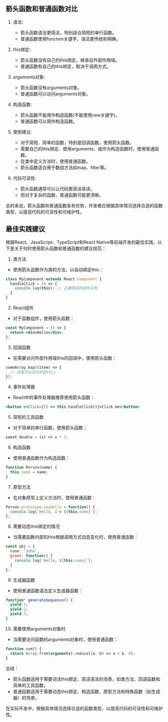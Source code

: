 ## 箭头函数和普通函数对比

1. 语法:
   - 箭头函数语法更简洁，特别适合简短的单行函数。
   - 普通函数使用function关键字，语法更传统和明确。

2. this绑定:
   - 箭头函数没有自己的this绑定，继承自外部作用域。
   - 普通函数有自己的this绑定，取决于调用方式。

3. arguments对象:
   - 箭头函数没有arguments对象。
   - 普通函数可以访问arguments对象。

4. 构造函数:
   - 箭头函数不能用作构造函数(不能使用new关键字)。
   - 普通函数可以用作构造函数。

5. 使用建议:
   - 对于简短、简单的函数，特别是回调函数，使用箭头函数。
   - 需要自己的this绑定、使用arguments、或作为构造函数时，使用普通函数。
   - 在类中定义方法时，使用普通函数。
   - 箭头函数适合用于数组方法如map、filter等。

6. 代码可读性:
   - 箭头函数通常可以让代码更简洁易读。
   - 但对于复杂的函数，普通函数可能更清晰。

总的来说，箭头函数和普通函数各有优势，开发者应根据具体情况选择合适的函数类型，以提高代码的可读性和可维护性。

## 最佳实践建议

根据React、JavaScript、TypeScript和React Native等前端开发的最佳实践，以下是关于何时使用箭头函数和普通函数的建议规范：

1. 类方法

- 使用箭头函数作为类的方法，以自动绑定this：

```typescript
class MyComponent extends React.Component {
  handleClick = () => {
    console.log(this); // 正确绑定到组件实例
  }
}
```

2. React组件

- 对于函数组件，使用箭头函数：

```jsx
const MyComponent = () => {
  return <div>Hello</div>;
};
```

3. 回调函数

- 在需要访问外部作用域this的回调中，使用箭头函数：

```javascript
someArray.map((item) => {
  // 这里可以访问外部this
});
```

4. 事件处理器

- React中的事件处理器推荐使用箭头函数：

```jsx
<button onClick={() => this.handleClick()}>Click me</button>
```

5. 简短的工具函数

- 对于简单的单行函数，使用箭头函数：

```javascript
const double = (x) => x * 2;
```

6. 构造函数

- 使用普通函数作为构造函数：

```javascript
function Person(name) {
  this.name = name;
}
```

7. 原型方法

- 在对象原型上定义方法时，使用普通函数：

```javascript
Person.prototype.sayHello = function() {
  console.log(`Hello, I'm ${this.name}`);
};
```

8. 需要动态this绑定的情况

- 当需要函数内部的this根据调用方式动态变化时，使用普通函数：

```javascript
const obj = {
  name: 'John',
  greet: function() {
    console.log(`Hello, ${this.name}`);
  }
};
```

9. 生成器函数

- 使用普通函数语法定义生成器函数：

```javascript
function* generateSequence() {
  yield 1;
  yield 2;
  yield 3;
}
```

10. 需要使用arguments对象时

- 当需要访问函数的arguments对象时，使用普通函数：

```javascript
function sum() {
  return Array.from(arguments).reduce((a, b) => a + b, 0);
}
```

总结：
- 箭头函数适用于需要词法this绑定、简洁语法的场景，如类方法、回调函数和简单的工具函数。
- 普通函数适用于需要动态this绑定、构造函数、原型方法和特殊函数（如生成器）的场景。

在实际开发中，根据具体情况选择合适的函数类型，以提高代码的可读性和可维护性。